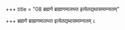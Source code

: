 +++
title = "08 ब्रह्मणे ब्राह्मणमालभत इत्येतद्यथासमाम्नातम्"

+++
ब्रह्मणे ब्राह्मणमालभत इत्येतद्यथासमाम्नातम् ८